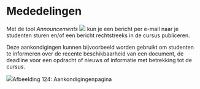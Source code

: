 # Mededelingen

Met de tool *Announcements* ![](../../.gitbook/assets/graphics226.png) kun je een bericht per e-mail naar je studenten sturen en/of een bericht rechtstreeks in de cursus publiceren.

Deze aankondigingen kunnen bijvoorbeeld worden gebruikt om studenten te informeren over de recente beschikbaarheid van een document, de deadline voor een opdracht of nieuws of informatie met betrekking tot de cursus.

![](../../.gitbook/assets/images163%20%281%29.png)Afbeelding 124: Aankondigingenpagina
